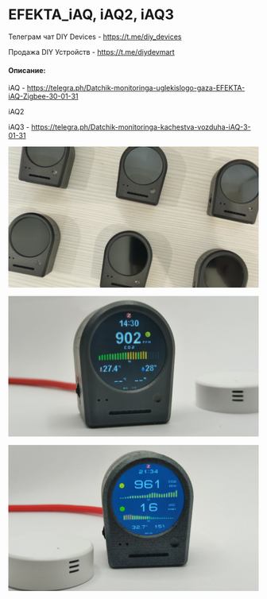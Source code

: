 # EFEKTA_iAQ, iAQ2, iAQ3

Телеграм чат DIY Devices - https://t.me/diy_devices

Продажа DIY Устройств - https://t.me/diydevmart

#### Описание:

iAQ - https://telegra.ph/Datchik-monitoringa-uglekislogo-gaza-EFEKTA-iAQ-Zigbee-30-01-31

iAQ2

iAQ3 - https://telegra.ph/Datchik-monitoringa-kachestva-vozduha-iAQ-3-01-31


![EFEKTA iAQ](https://raw.githubusercontent.com/smartboxchannel/EFEKTA_iAQ/main/Images/6fd35f3feffccf0d77c29.png) 

![EFEKTA iAQ](https://raw.githubusercontent.com/smartboxchannel/EFEKTA_iAQ/main/Images/8cf93012ec1442aaf5061.png) 

![EFEKTA iAQ3](https://raw.githubusercontent.com/smartboxchannel/EFEKTA_iAQ/main/Images/38384abd2fd3fa24bb5c4.png) 

